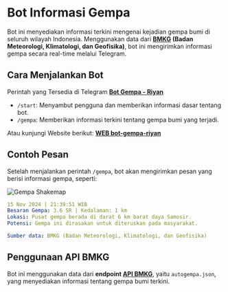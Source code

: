 # Bot Informasi Gempa

Bot ini menyediakan informasi terkini mengenai kejadian gempa bumi di seluruh wilayah Indonesia. Menggunakan data dari **[BMKG](https://data.bmkg.go.id/gempabumi/) (Badan Meteorologi, Klimatologi, dan Geofisika)**, bot ini mengirimkan informasi gempa secara real-time melalui Telegram.

## Cara Menjalankan Bot

Perintah yang Tersedia di Telegram **[Bot Gempa - Riyan](https://t.me/tesryn_bot)**

- `/start`: Menyambut pengguna dan memberikan informasi dasar tentang bot.
- `/gempa`: Memberikan informasi terkini tentang gempa bumi yang terjadi.

Atau kunjungi Website berikut: **[WEB bot-gempa-riyan](https://bot-gempa-riyan-api-bmkg.vercel.app/)**

## Contoh Pesan

Setelah menjalankan perintah `/gempa`, bot akan mengirimkan pesan yang berisi informasi gempa, seperti:

![Gempa Shakemap](https://data.bmkg.go.id/DataMKG/TEWS/20241115213951.mmi.jpg)

```yaml
15 Nov 2024 | 21:39:51 WIB
Besaran Gempa: 3.6 SR | Kedalaman: 1 km
Lokasi: Pusat gempa berada di darat 6 km barat daya Samosir.
Potensi: Gempa ini dirasakan untuk diteruskan pada masyarakat.

Sumber data: BMKG (Badan Meteorologi, Klimatologi, dan Geofisika)
```

## Penggunaan API BMKG

Bot ini menggunakan data dari **endpoint [API BMKG](https://data.bmkg.go.id/gempabumi/)**, yaitu `autogempa.json`, yang menyediakan informasi tentang gempa bumi terkini.
